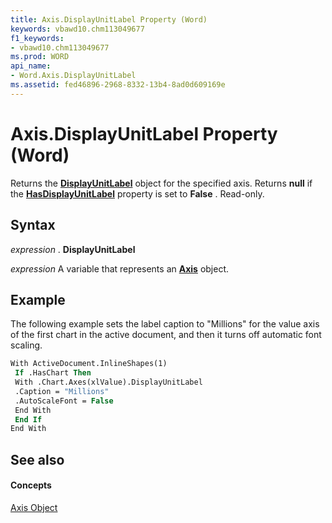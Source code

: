 ```yaml
---
title: Axis.DisplayUnitLabel Property (Word)
keywords: vbawd10.chm113049677
f1_keywords:
- vbawd10.chm113049677
ms.prod: WORD
api_name:
- Word.Axis.DisplayUnitLabel
ms.assetid: fed46896-2968-8332-13b4-8ad0d609169e
---
```



# Axis.DisplayUnitLabel Property (Word)

Returns the  **[DisplayUnitLabel](displayunitlabel-object-word.md)** object for the specified axis. Returns **null** if the **[HasDisplayUnitLabel](axis-hasdisplayunitlabel-property-word.md)** property is set to **False** . Read-only.


## Syntax

 _expression_ . **DisplayUnitLabel**

 _expression_ A variable that represents an **[Axis](axis-object-word.md)** object.


## Example

The following example sets the label caption to "Millions" for the value axis of the first chart in the active document, and then it turns off automatic font scaling.


```vb
With ActiveDocument.InlineShapes(1) 
 If .HasChart Then 
 With .Chart.Axes(xlValue).DisplayUnitLabel 
 .Caption = "Millions" 
 .AutoScaleFont = False 
 End With 
 End If 
End With
```


## See also


#### Concepts


[Axis Object](axis-object-word.md)

